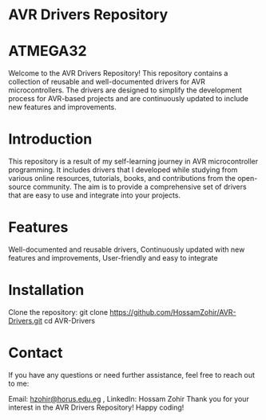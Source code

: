 # AVR Drivers Repository
# ATMEGA32

Welcome to the AVR Drivers Repository! This repository contains a collection of reusable and well-documented drivers for AVR microcontrollers. The drivers are designed to simplify the development process for AVR-based projects and are continuously updated to include new features and improvements.

# Introduction
This repository is a result of my self-learning journey in AVR microcontroller programming. It includes drivers that I developed while studying from various online resources, tutorials, books, and contributions from the open-source community. The aim is to provide a comprehensive set of drivers that are easy to use and integrate into your projects.

# Features
Well-documented and reusable drivers, Continuously updated with new features and improvements, User-friendly and easy to integrate

# Installation
Clone the repository: git clone https://github.com/HossamZohir/AVR-Drivers.git cd AVR-Drivers


# Contact
If you have any questions or need further assistance, feel free to reach out to me:

Email: hzohir@horus.edu.eg , LinkedIn: Hossam Zohir 
Thank you for your interest in the AVR Drivers Repository! Happy coding!

